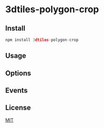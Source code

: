 # 3dtiles-polygon-crop

## Install

```javascript
npm install 3dtiles-polygon-crop
```

## Usage
## Options
## Events
## License

[MIT](LICENSE)